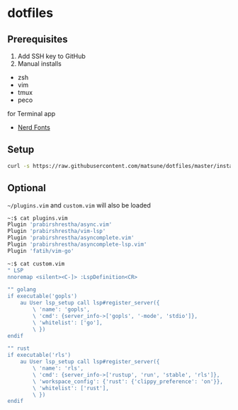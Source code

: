 # dotfiles
## Prerequisites
1. Add SSH key to GitHub
2. Manual installs

- zsh
- vim
- tmux
- peco


for Terminal app
- [Nerd Fonts](https://www.nerdfonts.com/)

## Setup
```sh
curl -s https://raw.githubusercontent.com/matsune/dotfiles/master/install.sh | sh
```

## Optional
`~/plugins.vim` and `custom.vim` will also be loaded

```sh
~:$ cat plugins.vim
Plugin 'prabirshrestha/async.vim'
Plugin 'prabirshrestha/vim-lsp'
Plugin 'prabirshrestha/asyncomplete.vim'
Plugin 'prabirshrestha/asyncomplete-lsp.vim'
Plugin 'fatih/vim-go'

~:$ cat custom.vim
" LSP
nnoremap <silent><C-]> :LspDefinition<CR>

"" golang
if executable('gopls')
    au User lsp_setup call lsp#register_server({
        \ 'name': 'gopls',
        \ 'cmd': {server_info->['gopls', '-mode', 'stdio']},
        \ 'whitelist': ['go'],
        \ })
endif

"" rust
if executable('rls')
    au User lsp_setup call lsp#register_server({
        \ 'name': 'rls',
        \ 'cmd': {server_info->['rustup', 'run', 'stable', 'rls']},
        \ 'workspace_config': {'rust': {'clippy_preference': 'on'}},
        \ 'whitelist': ['rust'],
        \ })
endif
```
